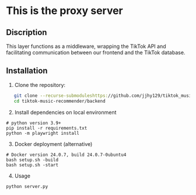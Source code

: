 # This is the proxy server

## Discription
This layer functions as a middleware, wrapping the TikTok API and facilitating communication between our frontend and the TikTok database.

## Installation
1. Clone the repository:
```bash
   git clone --recurse-submoduleshttps://github.com/jjhy129/tiktok_music_recommender.git
   cd tiktok-music-recommender/backend
```
2. Install dependencies on local environment
```
# python version 3.9+
pip install -r requirements.txt
python -m playwright install
```
3. Docker deployment (alternative)
```
# Docker version 24.0.7, build 24.0.7-0ubuntu4
bash setup.sh -build
bash setup.sh -start
```
4. Usage
```
python server.py
```